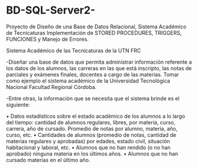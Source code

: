 # BD-SQL-Server2-
Proyecto de Diseño de una Base de Datos Relacional, Sistema Académico de Tecnicaturas
Implementación de STORED PROCEDURES, TRIGGERS, FUNCIONES y Manejo de Errores.

Sistema Académico de las Tecnicaturas de la UTN FRC

-Diseñar una base de datos que permita administrar información referente a los datos de los alumnos, las carreras en las que está inscripto, las notas de parciales y exámenes finales, docentes a cargo de las materias. Tomar como ejemplo el sistema académico de la Universidad Tecnológica Nacional Facultad Regional Córdoba.

-Entre otras, la información que se necesita que el sistema brinde es el siguiente:

• Datos estadísticos sobre el estado académico de los alumnos a lo largo del tiempo: cantidad de alumnos regulares, libres, por materia, curso, carrera, año de cursado.   Promedio de notas por alumno, materia, año, curso, etc.
• Cantidades de alumnos (promedio de notas, cantidad de materias regulares y aprobadas) por edades, estado civil, situación habitacional y laboral, etc.
• Alumnos que no han rendido (o no han aprobado) ninguna materia en los últimos años.
• Alumnos que no han cursado materias en el último año.
